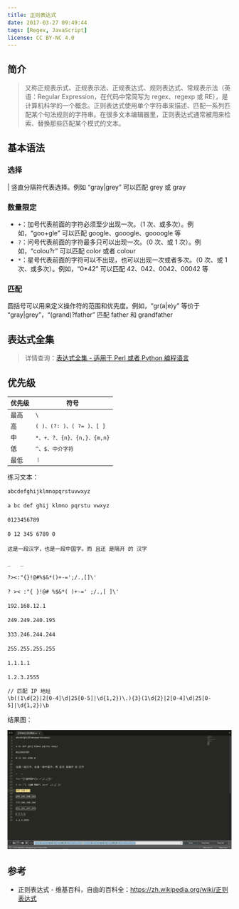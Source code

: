 ```yaml
---
title: 正则表达式
date: 2017-03-27 09:49:44
tags: [Regex, JavaScript]
license: CC BY-NC 4.0
---
```


## 简介

> 又称正规表示式、正规表示法、正规表达式、规则表达式、常规表示法（英语：Regular Expression，在代码中常简写为 regex、regexp 或 RE），是计算机科学的一个概念。正则表达式使用单个字符串来描述、匹配一系列匹配某个句法规则的字符串。在很多文本编辑器里，正则表达式通常被用来检索、替换那些匹配某个模式的文本。

<!-- more -->

## 基本语法

### 选择

| 竖直分隔符代表选择。例如 “gray|grey” 可以匹配 grey 或 gray

### 数量限定

- `+`：加号代表前面的字符必须至少出现一次。（1 次、或多次）。例如，“goo+gle” 可以匹配 google、gooogle、goooogle 等
- `?`：问号代表前面的字符最多只可以出现一次。（0 次、或 1 次）。例如，“colou?r” 可以匹配 color 或者 colour
- `*`：星号代表前面的字符可以不出现，也可以出现一次或者多次。（0 次、或 1 次、或多次）。例如，“0\*42” 可以匹配 42、042、0042、00042 等

### 匹配

圆括号可以用来定义操作符的范围和优先度。例如，“gr(a|e)y” 等价于 “gray|grey”，“(grand)?father” 匹配 father 和 grandfather

## 表达式全集

> 详情查询：[表达式全集 - 适用于 Perl 或者 Python 编程语言](https://zh.wikipedia.org/wiki/正则表达式#.E8.A1.A8.E8.BE.BE.E5.BC.8F.E5.85.A8.E9.9B.86)

## 优先级

| 优先级 | 符号                        |
| ------ | --------------------------- |
| 最高   | `\`                         |
| 高     | `( )、(?: )、( ?= )、[ ]`   |
| 中     | `*、+、?、{n}、{n,}、{m,n}` |
| 低     | `^、$、中介字符`            |
| 最低   | `丨`                        |

练习文本：

```plaintext
abcdefghijklmnopqrstuvwxyz

a bc def ghij klmno pqrstu vwxyz

0123456789

0 12 345 6789 0

这是一段汉字，也是一段中国字。而 且还 是隔开 的 汉字

_	_

?><:"{}!@#%$&*()+-=';/.,[]\'

? >< :"{ }!@# %$&*( )+-=' ;/.,[ ]\'

192.168.12.1

249.249.240.195

333.246.244.244

255.255.255.255

1.1.1.1

1.2.3.2555
```

```
// 匹配 IP 地址
\b((1\d{2}|2[0-4]\d|25[0-5]|\d{1,2})\.){3}(1\d{2}|2[0-4]\d|25[0-5]|\d{1,2})\b
```

结果图：

![匹配结果](./正则表达式/test.png)

## 参考

- 正则表达式 - 维基百科，自由的百科全：https://zh.wikipedia.org/wiki/正则表达式
